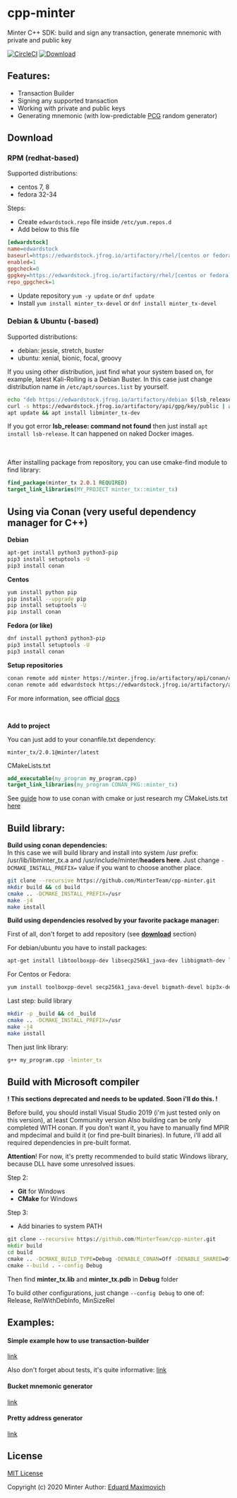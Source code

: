 # cpp-minter
Minter C++ SDK: build and sign any transaction, generate mnemonic with private and public key

[![CircleCI](https://circleci.com/gh/MinterTeam/cpp-minter/tree/master.svg?style=svg)](https://circleci.com/gh/MinterTeam/cpp-minter/tree/master)
[![Download](https://api.bintray.com/packages/minterteam/minter/minter_tx%3Aminter/images/download.svg) ](https://bintray.com/minterteam/minter/minter_tx%3Aminter/_latestVersion)

## Features:

* Transaction Builder
* Signing any supported transaction
* Working with private and public keys
* Generating mnemonic (with low-predictable [PCG](http://www.pcg-random.org/) random generator)

## Download

### RPM (redhat-based)

Supported distributions:

- centos 7, 8
- fedora 32-34

Steps:

* Create `edwardstock.repo` file inside `/etc/yum.repos.d`
* Add below to this file

```ini
[edwardstock]
name=edwardstock
baseurl=https://edwardstock.jfrog.io/artifactory/rhel/[centos or fedora]/$releasever/$basearch
enabled=1
gpgcheck=0
gpgkey=https://edwardstock.jfrog.io/artifactory/rhel/[centos or fedora]/$releasever/$basearch/repodata/repomd.xml.key
repo_gpgcheck=1
```

* Update repository `yum -y update` or `dnf update`
* Install `yum install minter_tx-devel` or `dnf install minter_tx-devel`

### Debian & Ubuntu (-based)

Supported distributions:

- debian: jessie, stretch, buster
- ubuntu: xenial, bionic, focal, groovy

If you using other distribution, just find what your system based on, for example, latest Kali-Rolling is a Debian
Buster. In this case just change distribution name in `/etc/apt/sources.list` by yourself.

```bash
echo "deb https://edwardstock.jfrog.io/artifactory/debian $(lsb_release -c -s) main" | tee -a /etc/apt/sources.list
curl -s https://edwardstock.jfrog.io/artifactory/api/gpg/key/public | apt-key add -
apt update && apt install libminter_tx-dev
```

If you got error **lsb_release: command not found** then just install `apt install lsb-release`. It can happened on
naked Docker images.

<br/><br/>
After installing package from repository, you can use cmake-find module to find library:

```cmake
find_package(minter_tx 2.0.1 REQUIRED)
target_link_libraries(MY_PROJECT minter_tx::minter_tx)
```

## Using via Conan (very useful dependency manager for C++)

**Debian**

```bash
apt-get install python3 python3-pip
pip3 install setuptools -U
pip3 install conan
```

**Centos**

```bash
yum install python pip
pip install --upgrade pip
pip install setuptools -U
pip install conan
```

**Fedora (or like)**
```bash
dnf install python3 python3-pip
pip3 install setuptools -U
pip3 install conan
```

**Setup repositories**

```bash
conan remote add minter https://minter.jfrog.io/artifactory/api/conan/conan
conan remote add edwardstock https://edwardstock.jfrog.io/artifactory/api/conan/conan
```

For more information, see official [docs](https://docs.conan.io/en/latest/getting_started.html)

<br/>

**Add to project**

You can just add to your conanfile.txt dependency:

`minter_tx/2.0.1@minter/latest`

CMakeLists.txt

```cmake
add_executable(my_program my_program.cpp)
target_link_libraries(my_program CONAN_PKG::minter_tx)
```

See [guide](https://docs.conan.io/en/latest/howtos/cmake_launch.html) how to use conan with cmake or just research my
CMakeLists.txt [here](https://github.com/MinterTeam/cpp-minter/blob/master/examples/minter-pretty/CMakeLists.txt)

## Build library:

**Build using conan dependencies:**<br/>
In this case we will build library and install into system /usr prefix: /usr/lib/libminter_tx.a and
/usr/include/minter/**headers here**. Just change `-DCMAKE_INSTALL_PREFIX=` value if you want to choose another place.

```bash
git clone --recursive https://github.com/MinterTeam/cpp-minter.git
mkdir build && cd build
cmake .. -DCMAKE_INSTALL_PREFIX=/usr
make -j4
make install
```

**Build using dependencies resolved by your favorite package manager:**

First of all, don't forget to add repository (see [**download**](#download) section)

For debian/ubuntu you have to install packages:

```bash
apt-get install libtoolboxpp-dev libsecp256k1_java-dev libbigmath-dev libbip3x-dev
```

For Centos or Fedora:

```bash
yum install toolboxpp-devel secp256k1_java-devel bigmath-devel bip3x-devel
```

Last step: build library

```bash
mkdir -p _build && cd _build
cmake .. -DCMAKE_INSTALL_PREFIX=/usr
make -j4
make install
```

Then just link library:

```bash
g++ my_program.cpp -lminter_tx
```

## Build with Microsoft compiler

**! This sections deprecated and needs to be updated. Soon i'll do this. !**

Before build, you should install Visual Studio 2019 (i'm just tested only on this version), at least Community version
Also building can be only completed WITH conan. If you don't want it, you have to manually find MPIR and mpdecimal and
build it (or find pre-built binaries). In future, i'll add all required dependencies in pre-built format.

**Attention**! For now, it's pretty recommended to build static Windows library, because DLL have some unresolved
issues.

Step 2:

- **Git** for Windows
- **CMake** for Windows

Step 3:
- Add binaries to system PATH

```cmd
git clone --recursive https://github.com/MinterTeam/cpp-minter.git
mkdir build
cd build
cmake .. -DCMAKE_BUILD_TYPE=Debug -DENABLE_CONAN=Off -DENABLE_SHARED=Off
cmake --build . --config Debug
```

Then find **minter_tx.lib** and **minter_tx.pdb** in **Debug** folder

To build other configurations, just change `--config Debug` to one of: Release, RelWithDebInfo, MinSizeRel

## Examples:

#### Simple example how to use transaction-builder

[link](examples/tx-send/main.cpp)

Also don't forget about tests, it's quite informative: [link](tests)

#### Bucket mnemonic generator

[link](examples/generate/README.md)

#### Pretty address generator

[link](examples/minter-pretty/README.md)

## License

[MIT License](LICENSE)

Copyright (c) 2020 Minter Author: [Eduard Maximovich](https://github.com/edwardstock)

